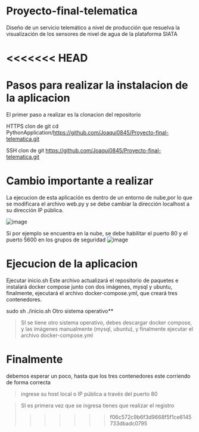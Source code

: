 # Proyecto-final-telematica
Diseño de un servicio telemático a nivel de producción que resuelva la visualización de los sensores de nivel de agua de la plataforma SIATA 

<<<<<<< HEAD
=======
# Pasos para realizar la instalacion de la aplicacion
El primer paso a realizar es la clonacion del repositorio

HTTPS
clon de git 
cd PythonApplication/https://github.com/Joaqui0845/Proyecto-final-telematica.git

SSH
clon de git https://github.com/Joaqui0845/Proyecto-final-telematica.git

# Cambio importante a realizar

 La ejecucion de esta aplicación es dentro de un entorno de nube,por lo que se modificara el archivo web.py y se debe cambiar la dirección localhost a su dirección IP pública.
 
 ![image](https://github.com/Joaqui0845/Proyecto-final-telematica/assets/116990982/756df952-b7f8-4b96-84d8-a00731cad125)

 Si por ejemplo se encuentra en la  nube, se debe habilitar el puerto 80 y el puerto 5600 en los grupos de seguridad
 ![image](https://github.com/Joaqui0845/Proyecto-final-telematica/assets/116990982/1ba126a1-baff-402b-8534-09ab38bea22d)

# Ejecucion de la aplicacion

Ejecutar inicio.sh
Este archivo actualizará el repositorio de paquetes e instalará docker compose junto con dos imágenes, mysql y ubuntu, finalmente, ejecutará el archivo docker-compose.yml, que creará tres contenedores.

 sudo sh ./inicio.sh
Otro sistema operativo**
> SI se tiene otro sistema operativo, debes descargar docker
> compose, y las imágenes manualmente (mysql, ubuntu), y finalmente ejecutar el archivo
> docker-compose.yml
# Finalmente
debemos esperar un poco, hasta que los tres contenedores este corriendo de forma correcta
> ingrese su host local o IP pública a través del puerto 80

> SI es primera vez que se ingresa tienes que realizar el registro
>>>>>>> f06c572c9b6f3d9668f5f1ce6145733dbadc0795

